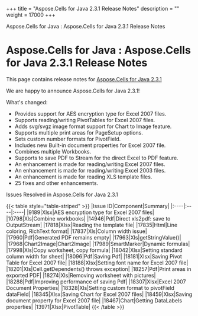 +++
title = "Aspose.Cells for Java 2.3.1 Release Notes" 
description = "" 
weight = 17000 
+++

Aspose.Cells for Java : Aspose.Cells for Java 2.3.1 Release Notes  

# Aspose.Cells for Java : Aspose.Cells for Java 2.3.1 Release Notes


This page contains release notes for [Aspose.Cells for Java 2.3.1](http://www.aspose.com/downloads/cells/java/new-releases/aspose.cells-for-java-2.3.1/)

We are happy to announce Aspose.Cells for Java 2.3.1!

What's changed:

*   Provides support for AES encryption type for Excel 2007 files.
*   Supports reading/writing PivotTables for Excel 2007 files.
*   Adds svg/svgz image format support for Chart to Image feature.
*   Supports multiple print areas for PageSetup options.
*   Sets custom number formats for PivotField.
*   Includes new Built-in document properties for Excel 2007 file.
*   Combines multiple Workbooks.
*   Supports to save PDF to Stream for the direct Excel to PDF feature.
*   An enhancement is made for reading/writing Excel 2007 files.
*   An enhancement is made for reading/writing Excel 2003 files.
*   An enhancement is made for reading XLS template files.
*   25 fixes and other enhancements.

Issues Resolved in Aspose.Cells for Java 2.3.1

{{< table style="table-striped" >}}
|Issue ID|Component|Summary|
|:----|:----|:----|
|9189|Xlsx|AES encryption type for Excel 2007 files|
|10798|Xls|Combine workbooks|
|14946|Pdf|Direct xls2pdf: save to OutputStream|
|17818|Xlsx|Reading the template file|
|17835|Html|Line coloring, RichText format|
|17837|Xls|Column width issue|
|17960|Pdf|Generated PDF remains empty|
|17963|Xls|getStringValue()|
|17968|Chart2Image|Chart2Image|
|17989|SmartMarker|Dynamic formulas|
|17998|Xls|Copy worksheet, copy formula|
|18042|Xlsx|Setting standard column width for sheet|
|18096|Pdf|Saving Pdf|
|18181|Xlsx|Saving Pivot Table for Excel 2007 file|
|18188|Xlsx|Setting font name for Excel 2007 file|
|18201|Xls|Cell.getDependents() throws exception|
|18257|Pdf|Print areas in exported PDF|
|18274|Xls|Removing worksheet with pictures|
|18288|Pdf|Improving performance of saving Pdf|
|18307|Xlsx|Excel 2007 Document Properties|
|18328|Xls|Setting custom format to pivotField dataField|
|18345|Xlsx|Saving Chart for Excel 2007 files|
|18459|Xlsx|Saving document property for Excel 2007 file|
|18467|Chart|Getting DataLabels properties|
|13971|Xlsx|PivotTable|
{{< /table >}}

